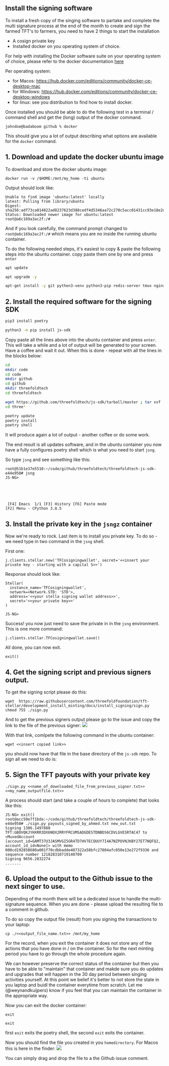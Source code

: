 ## Install the signing software

To install a fresh copy of the singing software to partake and complete the multi signature process at the end of the month to create and sign the farmed TFT's to farmers, you need to have 2 things to start the installation
- A cosign private key  
- Installed docker on you operating system of choice.

For help with installing the Docker software suite on your operating system of choice, please refer to the docker documentation [here](https://www.docker.com/products/docker-desktop)

Per operating system:
- for Macos: https://hub.docker.com/editions/community/docker-ce-desktop-mac
- for Windows: https://hub.docker.com/editions/community/docker-ce-desktop-windows
- for linux:  see you distribution to find how to install docker.

Once installed you should be able to do the following test in a terminal / command shell and get the (long) output of the docker command.
```
johndoe@badaboom github % docker
```
This should give you a lot of output describing what options are available for the `docker` command.

## 1. Download and update the docker ubuntu image

To download and store the docker ubuntu image:
```
docker run -v /$HOME:/mnt/my_home -ti ubuntu
```

Output should look like:
```
Unable to find image 'ubuntu:latest' locally
latest: Pulling from library/ubuntu
Digest: sha256:adf73ca014822ad8237623d388cedf4d5346aa72c270c5acc01431cc93e18e2d
Status: Downloaded newer image for ubuntu:latest
root@a6c169a3ac2f:/#
```
And if you look carefully, the command prompt changed to `root@a6c169a3ac2f:/#` which means you are no inside the running ubuntu container.

To do the following needed steps, it's easiest to copy & paste the following steps into the ubuntu container.  copy paste them one by one and press `enter`

```bash
apt update
```

```bash
apt upgrade -y
```

```bash
apt-get install -y git python3-venv python3-pip redis-server tmux nginx wget -y
```

## 2. Install the required software for the signing SDK

```bash
pip3 install poetry
```

```bash
python3 -m pip install js-sdk
```

Copy paste all the lines above into the ubuntu container and press `enter`. This will take a while and a lot of output will be generated to your screen.  Have a coffee and wait it out.  When this is done - repeat with all the lines in the blocks below:
```bash
cd
mkdir code
cd code
mkdir github
cd github
mkdir threefoldtech
cd threefoldtech
```

```bash
wget https://github.com/threefoldtech/js-sdk/tarball/master ; tar xvf ./master ; rm master
cd three*
```

```bash
poetry update
poetry install
poetry shell
```
It will produce again a lot of output - another coffee or do some work.

The end result is all updates software, and in the ubuntu container you now have a fully configures poetry shell which is what you need to start `jsng`.

So type ```jsng``` and see something like this:
```
root@51b1e37e5510:~/code/github/threefoldtech/threefoldtech-js-sdk-e44e950# jsng
JS-NG>





 [F4] Emacs  1/1 [F3] History [F6] Paste mode                                                                                                                  [F2] Menu - CPython 3.8.5
 ```

## 3. Install the private key in the `jsngz` container
Now we're ready to rock. Last item is to install you private key.  To do so - we need type in two command in the `jsng` shell.

First one:
```
j.clients.stellar.new('TFCosigningwallet', secret='<<insert your private key - starting with a capital S>>')
```
Response should look like:
```
Stellar(
  instance_name='TFCosigningwallet',
  network=<Network.STD: 'STD'>,
  address='<<your stella signing wallet address>>',
  secret='<<your private key>>'
)

JS-NG>
```
Success!  you now just need to save the private in in the `jsng` environment.  This is one more command:
```
j.clients.stellar.TFCosigningwallet.save()
```
All done, you can now exit.
```
exit()
```

## 4. Get the signing script and previous signers output.

To get the signing script please do this:
```
wget  https://raw.githubusercontent.com/threefoldfoundation/tft-stellar/development_install_minting/docs/install_signing/sign.py
chmod 755 ./sign.py
```

And to get the previous signers output please go to the issue and copy the link to the file of the previous signer: ![](img/copy_link.png)

With that link, comlpete the following command in the ubuntu container:
```
wget <<insert copied link>>
```
you should now have that file in the base directory of the `js-sdk` repo.   To sign all we need to do is:

## 5. Sign the TFT payouts with your private key
```
./sign.py <<name_of_downloaded_file_from_previous_signer.txt>> <<my_name_outputfile.txt>>
```

A process should start (and take a couple of hours to complete) that looks like this:
```
JS-NG> exit()
root@acc50e7f1bda:~/code/github/threefoldtech/threefoldtech-js-sdk-e44e950# ./sign.py payouts_signed_by_ahmed.txt new_out.txt
Signing 1386.1497888 TFT:GBOVQKJYHXRR3DX6NOX2RRYFRCUMSADGDESTDNBDS6CDVLGVESRTAC47 to <MuxedAccount [account_id=GAMT37U3JASMVGI5GR4TD7HV7ECOUUY7I4A7NZPOVNJKBY27ET7NQFQ2, account_id_id=None]> with memo 000cd192858680a001f70cdbbadde487322a58bfc27804afc050e13e272f9336 and sequence number 121828310719140709
Signing 9656.2832274 
.......
```
## 6. Upload the output to the Github issue to the next singer to use.

Depending of the month there will be a dedicated issue to handle the multi-signature sequence.  When you are done - please upload the resulting file to a comment in github.

To do so copy the output file (result) from you signing the transactions to your laptop:

```
cp ./<<output_file_name.txt>> /mnt/my_home
```

For the record, when you exit the container it does not store any of the actions that you have done in / on the container.  So for the next minting period you have to go through the whole procedure again.

We can however preserve the correct status of the container but then you have to be able to "maintain" that container and makde sure you do updates and upgrades that will happen in the 30 day period between singing activities yourself.  At this point we belief it's better to not store the state in you laptop and buidl the container everytime from scratch.  Let me (@weynandkuijpers) know if you feel that you can maintain the container in the appropriate way.


Now you can exit the docker container:
```
exit
```

```
exit
```
first `exit` exits the poetry shell, the second `exit` exits the container.

Now you should find the file you created in you `homedirectory`.  For Macos this is here in the finder:
![](img/homedir.png)

You can simply drag and drop the file to a the Github issue comment.


